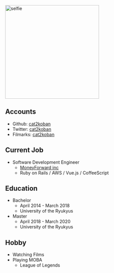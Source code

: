<head>
  <title>cat2koban.github.io</title>
  <link rel="icon" type="image/png"               href="assets/images/favicon.ico">
  <link rel="icon" type="image/png" sizes="32x32" href="assets/images/32x32.png">
  <link rel="icon" type="image/png" sizes="16x16" href="assets/images/16x16.png">
</head>

<img src="cat2koban_icon.png" alt="selfie" width="300px">

## Accounts
- Github: [cat2koban](https://github.com/cat2koban)
- Twitter: [cat2koban](https://twitter.com/cat2koban)
- Filmarks: [cat2koban](https://filmarks.com/users/cat2koban)

## Current Job
- Software Development Engineer
  - [MoneyForward inc](https://moneyforward.com)
  - Ruby on Rails / AWS / Vue.js / CoffeeScript

## Education
- Bachelor
  - April 2014 - March 2018
  - University of the Ryukyus
- Master
  - April 2018 - March 2020
  - University of the Ryukyus

## Hobby
- Watching Films
- Playing MOBA
  - League of Legends
